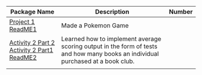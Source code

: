 | Package Name | Description | Number|
| ------------ |-------------|-------|          
|      [Project 1](https://github.com/Coontm/CoonTreyCS121/blob/main/proj1hop.java)  [ReadME1](https://github.com/Coontm/CoonTreyCS121/blob/main/Package%201%20README.md)  |   Made a Pokemon Game          |       |
|  [Activity 2 Part 2](https://github.com/Coontm/CoonTreyCS121/blob/main/Activity2P2.java) [Activity 2 Part1](https://github.com/Coontm/CoonTreyCS121/blob/main/Activity2P1.java) [ReadME2](https://github.com/Coontm/CoonTreyCS121/blob/main/Package%201%20README.md)           |  Learned how to implement average scoring output in the form of tests and how many books an individual purchased at a book club.           |       |
|            |             |       |
